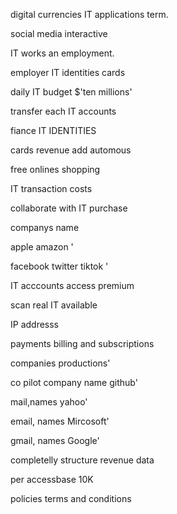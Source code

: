 
digital currencies IT applications term.

social media interactive 

 IT works an employment. 

employer IT identities cards

daily IT budget $'ten millions' 

transfer each IT accounts 

fiance IT IDENTITIES 

cards revenue add automous 

free onlines shopping 

IT transaction costs

collaborate with IT purchase 

companys name  

 apple amazon '

facebook twitter tiktok '

IT acccounts access premium  

scan real IT available 

IP addresss 

payments billing and subscriptions 

companies productions'

co pilot company name github'

mail,names yahoo'

email, names Mircosoft'

gmail, names Google'

completelly structure revenue data 

per accessbase 10K  
 
policies terms and conditions 

